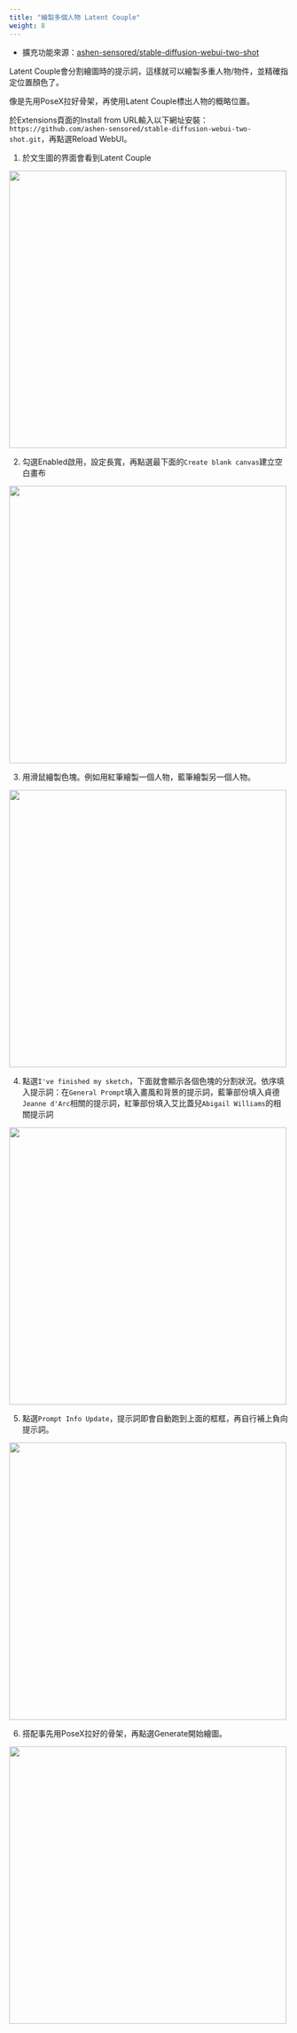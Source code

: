 ```yaml
---
title: "繪製多個人物 Latent Couple"
weight: 8
---
```


- 擴充功能來源：[ashen-sensored/stable-diffusion-webui-two-shot](https://github.com/ashen-sensored/stable-diffusion-webui-two-shot)

Latent Couple會分割繪圖時的提示詞，這樣就可以繪製多重人物/物件，並精確指定位置顏色了。

像是先用PoseX拉好骨架，再使用Latent Couple標出人物的概略位置。

於Extensions頁面的Install from URL輸入以下網址安裝： `https://github.com/ashen-sensored/stable-diffusion-webui-two-shot.git`，再點選Reload WebUI。

1. 於文生圖的界面會看到Latent Couple

<img src=/posts/stable-diffusion-webui-manuals/images/o0hDolt.webp alt=""  width=500 loading="lazy">

2. 勾選Enabled啟用，設定長寬，再點選最下面的`Create blank canvas`建立空白畫布

<img src=/posts/stable-diffusion-webui-manuals/images/MxZcaDu.webp alt=""  width=500 loading="lazy">

3. 用滑鼠繪製色塊。例如用紅筆繪製一個人物，藍筆繪製另一個人物。

<img src=/posts/stable-diffusion-webui-manuals/images/1AeIBQm.webp alt=""  width=500 loading="lazy">

4. 點選`I've finished my sketch`，下面就會顯示各個色塊的分割狀況。依序填入提示詞：在`General Prompt`填入畫風和背景的提示詞，藍筆部份填入貞德`Jeanne d'Arc`相關的提示詞，紅筆部份填入艾比蓋兒`Abigail Williams`的相關提示詞

<img src=/posts/stable-diffusion-webui-manuals/images/7Mp06u7.webp alt=""  width=500 loading="lazy">

5. 點選`Prompt Info Update`，提示詞即會自動跑到上面的框框，再自行補上負向提示詞。

<img src=/posts/stable-diffusion-webui-manuals/images/4w0YBc8.webp alt=""  width=500 loading="lazy">

6. 搭配事先用PoseX拉好的骨架，再點選Generate開始繪圖。

<img src=/posts/stable-diffusion-webui-manuals/images/bm9qPcV.png alt=""  width=500 loading="lazy">
